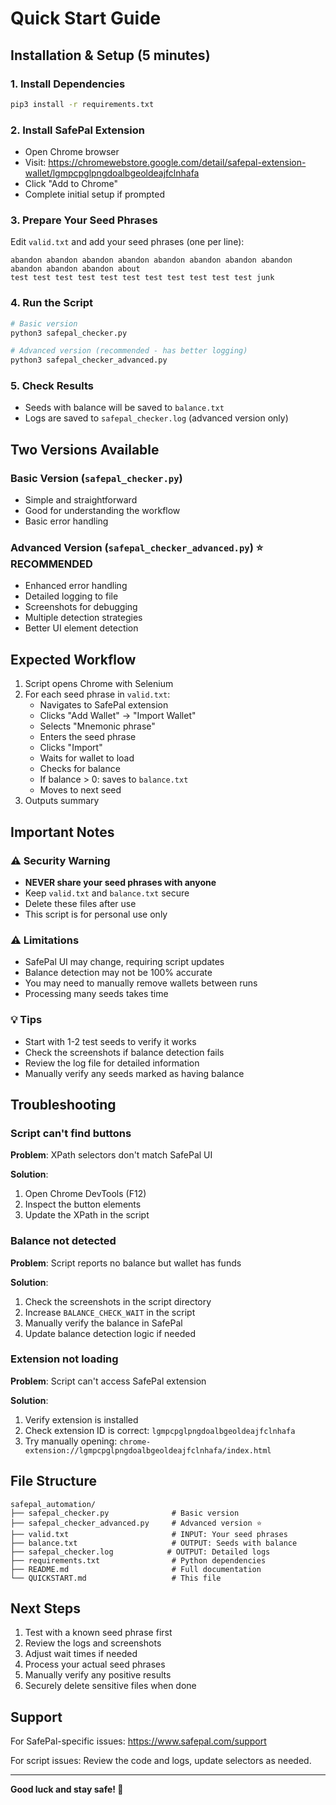 # Quick Start Guide

## Installation & Setup (5 minutes)

### 1. Install Dependencies
```bash
pip3 install -r requirements.txt
```

### 2. Install SafePal Extension
- Open Chrome browser
- Visit: https://chromewebstore.google.com/detail/safepal-extension-wallet/lgmpcpglpngdoalbgeoldeajfclnhafa
- Click "Add to Chrome"
- Complete initial setup if prompted

### 3. Prepare Your Seed Phrases
Edit `valid.txt` and add your seed phrases (one per line):
```
abandon abandon abandon abandon abandon abandon abandon abandon abandon abandon abandon about
test test test test test test test test test test test junk
```

### 4. Run the Script
```bash
# Basic version
python3 safepal_checker.py

# Advanced version (recommended - has better logging)
python3 safepal_checker_advanced.py
```

### 5. Check Results
- Seeds with balance will be saved to `balance.txt`
- Logs are saved to `safepal_checker.log` (advanced version only)

## Two Versions Available

### Basic Version (`safepal_checker.py`)
- Simple and straightforward
- Good for understanding the workflow
- Basic error handling

### Advanced Version (`safepal_checker_advanced.py`) ⭐ RECOMMENDED
- Enhanced error handling
- Detailed logging to file
- Screenshots for debugging
- Multiple detection strategies
- Better UI element detection

## Expected Workflow

1. Script opens Chrome with Selenium
2. For each seed phrase in `valid.txt`:
   - Navigates to SafePal extension
   - Clicks "Add Wallet" → "Import Wallet"
   - Selects "Mnemonic phrase"
   - Enters the seed phrase
   - Clicks "Import"
   - Waits for wallet to load
   - Checks for balance
   - If balance > 0: saves to `balance.txt`
   - Moves to next seed
3. Outputs summary

## Important Notes

### ⚠️ Security Warning
- **NEVER share your seed phrases with anyone**
- Keep `valid.txt` and `balance.txt` secure
- Delete these files after use
- This script is for personal use only

### ⚠️ Limitations
- SafePal UI may change, requiring script updates
- Balance detection may not be 100% accurate
- You may need to manually remove wallets between runs
- Processing many seeds takes time

### 💡 Tips
- Start with 1-2 test seeds to verify it works
- Check the screenshots if balance detection fails
- Review the log file for detailed information
- Manually verify any seeds marked as having balance

## Troubleshooting

### Script can't find buttons
**Problem**: XPath selectors don't match SafePal UI

**Solution**: 
1. Open Chrome DevTools (F12)
2. Inspect the button elements
3. Update the XPath in the script

### Balance not detected
**Problem**: Script reports no balance but wallet has funds

**Solution**:
1. Check the screenshots in the script directory
2. Increase `BALANCE_CHECK_WAIT` in the script
3. Manually verify the balance in SafePal
4. Update balance detection logic if needed

### Extension not loading
**Problem**: Script can't access SafePal extension

**Solution**:
1. Verify extension is installed
2. Check extension ID is correct: `lgmpcpglpngdoalbgeoldeajfclnhafa`
3. Try manually opening: `chrome-extension://lgmpcpglpngdoalbgeoldeajfclnhafa/index.html`

## File Structure
```
safepal_automation/
├── safepal_checker.py              # Basic version
├── safepal_checker_advanced.py     # Advanced version ⭐
├── valid.txt                       # INPUT: Your seed phrases
├── balance.txt                     # OUTPUT: Seeds with balance
├── safepal_checker.log            # OUTPUT: Detailed logs
├── requirements.txt                # Python dependencies
├── README.md                       # Full documentation
└── QUICKSTART.md                   # This file
```

## Next Steps

1. Test with a known seed phrase first
2. Review the logs and screenshots
3. Adjust wait times if needed
4. Process your actual seed phrases
5. Manually verify any positive results
6. Securely delete sensitive files when done

## Support

For SafePal-specific issues: https://www.safepal.com/support

For script issues: Review the code and logs, update selectors as needed.

---

**Good luck and stay safe! 🔐**
